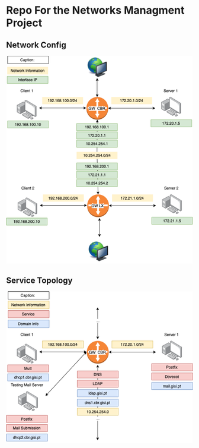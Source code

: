 # Repo For the Networks Managment Project
## Network Config
![Net Topology](./Imgs/TP1.png)
## Service Topology
![Net Topology](./Imgs/TP2.png)